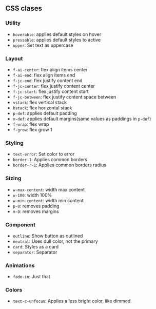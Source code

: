 ## CSS clases
### Utility
- `hoverable`: applies default styles on hover
- `pressable`: applies default styles to active
- `upper`: Set text as uppercase

### Layout
- `f-ai-center`: flex align items center
- `f-ai-end`: flex align items end
- `f-jc-end`: flex justify content end
- `f-jc-center`: flex justify content center
- `f-jc-start`: flex justify content start
- `f-jc-between`: flex justify content space between
- `vstack`: flex vertical stack
- `hstack`: flex horizontal stack
- `p-def`: applies default padding
- `m-def`: applies default margins(same values as paddings in `p-def`)
- `f-wrap`: flex wrap
- `f-grow`: flex grow 1

### Styling
- `text-error`: Set color to error
- `border-1`: Applies common borders
- `border-r-1`: Applies common borders radius

### Sizing
- `w-max-content`: width max content
- `w-100`: width 100%
- `w-min-content`: width min content
- `p-0`: removes padding
- `m-0`: removes margins

### Component
- `outline`: Show button as outlined
- `neutral`: Uses dull color, not the primary
- `card`: Styles as a card
- `separator`: Separator

### Animations
- `fade-in`: Just that

### Colors
- `text-c-unfocus`: Applies a less bright color, like dimmed.